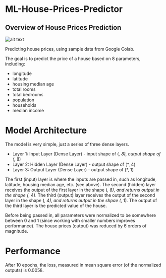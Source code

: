 # ML-House-Prices-Predictor

## Overview of House Prices Prediction

![alt text](https://github.com/SRavit1/ML-House-Prices-Predictor/blob/master/House%20Prices%20Prediction.png "House Prices")

Predicting house prices, using sample data from Google Colab.

The goal is to predict the price of a house based on 8 parameters, including: 

* longitude
* latitude
* housing median age
* total rooms
* total bedrooms
* population
* households
* median income

# Model Architecture

The model is very simple, just a series of three dense layers.

* Layer 1: Input Layer (Dense Layer) - input shape of (*, 8), output shape of (*, 8)
* Layer 2: Hidden Layer (Dense Layer) - output shape of (*, 4)
* Layer 3: Output Layer (Dense Layer) - output shape of (*, 1)

The first (input) layer is where the inputs are passed in, such as longitude, latitude, housing median age, etc. (see above).
The second (hidden) layer receives the output of the first layer in the shape (*, 8), and returns output in the shape (*, 4).
The third (output) layer receives the output of the second layer in the shape (*, 4), and returns output in the shpae (*, 1).
The output of the third layer is the predicted value of the house.

Before being passed in, all parameters were normalized to be somewhere between 0 and 1 (since working with smaller numbers improves performance).
The house prices (output) was reduced by 6 orders of magnitude.

# Performance
After 10 epochs, the loss, measured in mean square error (of the normalized outputs) is 0.0058.
